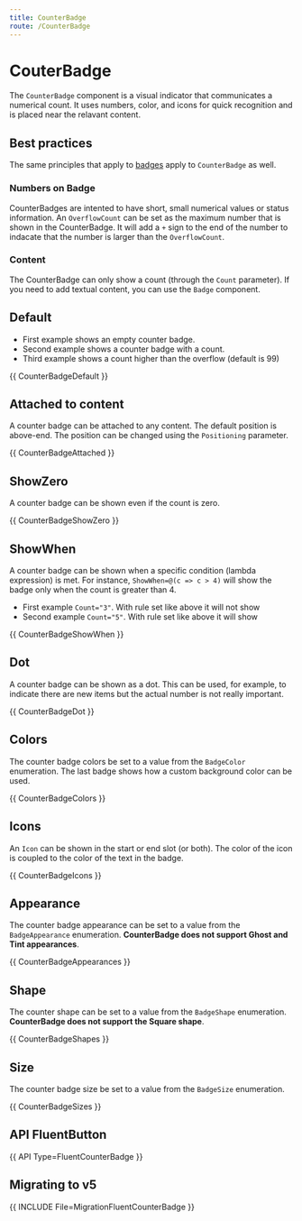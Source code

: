 ```yaml
---
title: CounterBadge
route: /CounterBadge
---
```


# CouterBadge

The `CounterBadge` component is a visual indicator that communicates a numerical count.
It uses numbers, color, and icons for quick recognition and is placed near the relavant content.

## Best practices

The same principles that apply to [badges](/Badge) apply to `CounterBadge` as well.

### Numbers on Badge
CounterBadges are intented to have short, small numerical values or status information. An `OverflowCount` can be set as the maximum number that is shown in the CounterBadge.
It will add a `+` sign to the end of the number to indacate that the number is larger than the `OverflowCount`.

### Content

The CounterBadge can only show a count (through the `Count` parameter).
If you need to add textual content, you can use the `Badge` component.

## Default

- First example shows an empty counter badge. 
- Second example shows a counter badge with a count.
- Third example shows a count higher than the overflow (default is 99)

{{ CounterBadgeDefault }}


## Attached to content
A counter badge can be attached to any content. The default position is above-end. The position can be changed using the `Positioning` parameter.

{{ CounterBadgeAttached }}

## ShowZero
A counter badge can be shown even if the count is zero.

{{ CounterBadgeShowZero }}

## ShowWhen
A counter badge can be shown when a specific condition (lambda expression) is met.
For instance, `ShowWhen=@(c => c > 4)` will show the badge only when the count is greater than 4.

- First example `Count="3"`. With rule set like above it will not show
- Second example `Count="5"`. With rule set like above it will show

{{ CounterBadgeShowWhen }}

## Dot
A counter badge can be shown as a dot. This can be used, for example, to indicate there are new items but the actual number is not really important.

{{ CounterBadgeDot }}

## Colors

The counter badge colors be set to a value from the `BadgeColor` enumeration. The last badge shows how a custom background color can be used.

{{ CounterBadgeColors }}

## Icons
An `Icon` can be shown in the start or end slot (or both). The color of the icon is coupled to the color of the text in the badge.

{{ CounterBadgeIcons }}

## Appearance

The counter badge appearance can be set to a value from the `BadgeAppearance` enumeration.
**CounterBadge does not support Ghost and Tint appearances**.

{{ CounterBadgeAppearances }}

## Shape
The counter shape can be set to a value from the `BadgeShape` enumeration.
**CounterBadge does not support the Square shape**.

{{ CounterBadgeShapes }}

## Size
The counter badge size be set to a value from  the `BadgeSize` enumeration.

{{ CounterBadgeSizes }}

## API FluentButton

{{ API Type=FluentCounterBadge }}

## Migrating to v5

{{ INCLUDE File=MigrationFluentCounterBadge }}
